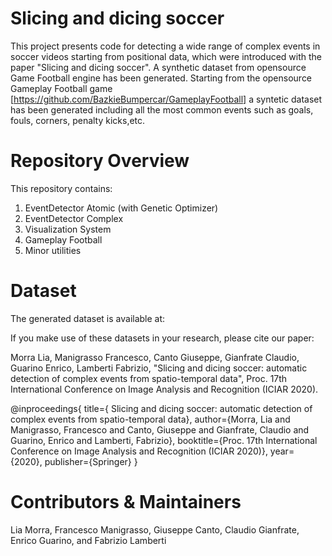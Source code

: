 # Slicing and dicing soccer


This project presents code for detecting a wide range of complex events in soccer videos starting from
positional data, which were introduced with the paper "Slicing and dicing soccer".
A synthetic dataset from opensource Game Football engine has been generated.
Starting  from  the  opensource  Gameplay  Football  game [https://github.com/BazkieBumpercar/GameplayFootball] 
a syntetic dataset has been generated including 
all the most common events such as goals, fouls, corners, penalty kicks,etc.

# Repository Overview
This repository contains:

1. EventDetector Atomic (with Genetic Optimizer)
2. EventDetector Complex
3. Visualization System
4. Gameplay Football
5. Minor utilities


# Dataset
The generated dataset is available at: <link here>

If you make use of these datasets in your research, please cite our paper:

Morra Lia, Manigrasso Francesco, Canto Giuseppe, Gianfrate Claudio, Guarino Enrico, Lamberti Fabrizio, 
"Slicing and dicing soccer: automatic detection of complex events from spatio-temporal data", 
Proc. 17th International Conference on Image Analysis and Recognition (ICIAR 2020). 

@inproceedings{
title={ Slicing and dicing soccer: automatic detection of complex events from spatio-temporal data},
  author={Morra, Lia and Manigrasso, Francesco and Canto, Giuseppe and Gianfrate, Claudio and Guarino, Enrico and Lamberti, Fabrizio},
  booktitle={Proc. 17th International Conference on Image Analysis and Recognition (ICIAR 2020)},
  year={2020},
  publisher={Springer}
}



# Contributors & Maintainers
Lia Morra, Francesco Manigrasso, Giuseppe Canto, Claudio Gianfrate, Enrico Guarino, and Fabrizio Lamberti